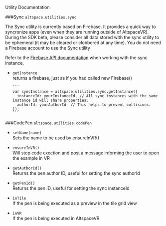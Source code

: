 Utility Documentation

###Sync
`altspace.utilities.sync`  

The Sync utility is currently based on Firebase. It provides a quick way to syncronize apps (even when they are running outside of AltspaceVR). During the SDK beta, please consider all data stored with the sync utility to be ephemeral (it may be cleared or clobbered at any time). You do not need a Firebase account to use the Sync utility  

Refer to the [Firebase API documentation](https://www.firebase.com/docs/web/api/) when working with the sync instance.

- `getInstance`  
  returns a firebase, just as if you had called new Firebase()  

      ```
      var syncInstance = altspace.utilities.sync.getInstance({
      	instanceId: yourInstanceId, // All sync instances with the same instance id will share properties. 
      	authorId: yourAuthorId  // This helps to prevent collisions.
      });
      ```

###CodePen
`altspace.utilities.codePen`  

- `setName(name)`  
  Sets the name to be used by ensureInVR()  

- `ensureInVR()`  
  Will stop code exection and post a message informing the user to open the example in VR  

- `getAuthorId()`  
  Returns the pen author ID, useful for setting the sync authorId  

- `getPenId()`  
  Returns the pen ID, useful for setting the sync instanceId  

- `inTile`  
  If the pen is being executed as a preview in the tile grid view  

- `inVR`  
  If the pen is being executed in AltspaceVR  